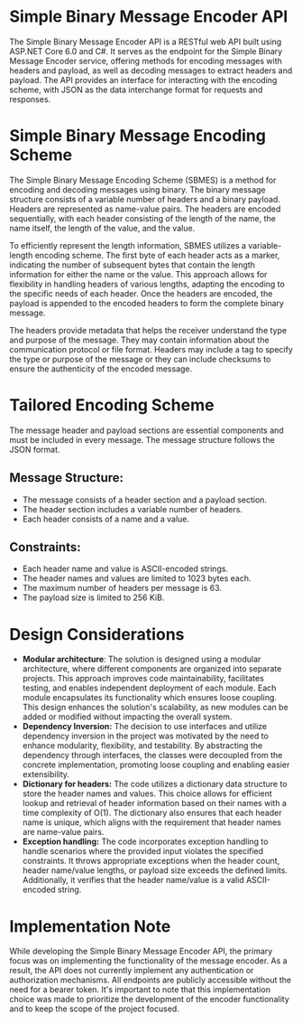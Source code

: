 # Simple Binary Message Encoder API
The Simple Binary Message Encoder API is a RESTful web API built using ASP.NET Core 6.0 and C#. It serves as the endpoint for the Simple Binary Message Encoder service, offering methods for encoding messages with headers and payload, as well as decoding messages to extract headers and payload. The API provides an interface for interacting with the encoding scheme, with JSON as the data interchange format for requests and responses. 

# Simple Binary Message Encoding Scheme
The Simple Binary Message Encoding Scheme (SBMES) is a method for encoding and decoding messages using binary. The binary message structure consists of a variable number of headers and a binary payload. Headers are represented as name-value pairs. The headers are encoded sequentially, with each header consisting of the length of the name, the name itself, the length of the value, and the value. 

To efficiently represent the length information, SBMES utilizes a variable-length encoding scheme. The first byte of each header acts as a marker, indicating the number of subsequent bytes that contain the length information for either the name or the value. This approach allows for flexibility in handling headers of various lengths, adapting the encoding to the specific needs of each header. Once the headers are encoded, the payload is appended to the encoded headers to form the complete binary message. 

The headers provide metadata that helps the receiver understand the type and purpose of the message. They may contain information about the communication protocol or file format. Headers may include a tag to specify the type or purpose of the message or they can include checksums to ensure the authenticity of the encoded message.
 
# Tailored Encoding Scheme
The message header and payload sections are essential components and must be included in every message. The message structure follows the JSON format.

## Message Structure:
  - The message consists of a header section and a payload section.
  - The header section includes a variable number of headers.
  - Each header consists of a name and a value.

## Constraints:
  - Each header name and value is ASCII-encoded strings.
  - The header names and values are limited to 1023 bytes each.
  - The maximum number of headers per message is 63.
  - The payload size is limited to 256 KiB.

# Design Considerations
  - **Modular architecture**: The solution is designed using a modular architecture, where different components are organized into separate projects. This approach improves code maintainability, facilitates testing, and enables independent deployment of each module. Each module encapsulates its functionality which ensures loose coupling. This design enhances the solution's scalability, as new modules can be added or modified without impacting the overall system. 
  - **Dependency Inversion:** The decision to use interfaces and utilize dependency inversion in the project was motivated by the need to enhance modularity, flexibility, and testability. By abstracting the dependency through interfaces, the classes were decoupled from the concrete implementation, promoting loose coupling and enabling easier extensibility.
  - **Dictionary for headers:** The code utilizes a dictionary data structure to store the header names and values. This choice allows for efficient lookup and retrieval of header information based on their names with a time complexity of O(1). The dictionary also ensures that each header name is unique, which aligns with the requirement that header names are name-value pairs.
  - **Exception handling:** The code incorporates exception handling to handle scenarios where the provided input violates the specified constraints. It throws appropriate exceptions when the header count, header name/value lengths, or payload size exceeds the defined limits. Additionally, it verifies that the header name/value is a valid ASCII-encoded string.

# Implementation Note
While developing the Simple Binary Message Encoder API, the primary focus was on implementing the functionality of the message encoder. As a result, the API does not currently implement any authentication or authorization mechanisms. All endpoints are publicly accessible without the need for a bearer token. It's important to note that this implementation choice was made to prioritize the development of the encoder functionality and to keep the scope of the project focused.
